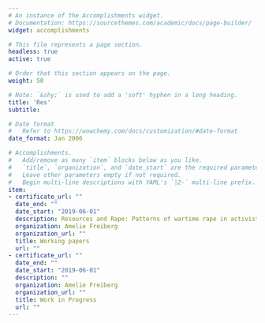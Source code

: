 ```yaml
---
# An instance of the Accomplishments widget.
# Documentation: https://sourcethemes.com/academic/docs/page-builder/
widget: accomplishments

# This file represents a page section.
headless: true
active: true

# Order that this section appears on the page.
weight: 50

# Note: `&shy;` is used to add a 'soft' hyphen in a long heading.
title: 'Res'
subtitle:

# Date format
#   Refer to https://wowchemy.com/docs/customization/#date-format
date_format: Jan 2006

# Accomplishments.
#   Add/remove as many `item` blocks below as you like.
#   `title`, `organization`, and `date_start` are the required parameters.
#   Leave other parameters empty if not required.
#   Begin multi-line descriptions with YAML's `|2-` multi-line prefix.
item:
- certificate_url: ""
  date_end: ""
  date_start: "2019-06-01"
  description: Resources and Rape: Patterns of wartime rape in activist insurgencies
  organization: Amelie Freiberg
  organization_url: ""
  title: Working papers
  url: ""
- certificate_url: ""
  date_end: ""
  date_start: "2019-06-01"
  description: ""
  organization: Amelie Freiberg
  organization_url: ""
  title: Work in Progress
  url: ""
---
```

